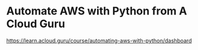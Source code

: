 # Automate AWS with Python from A Cloud Guru
https://learn.acloud.guru/course/automating-aws-with-python/dashboard
